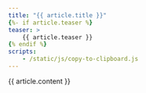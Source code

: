```yaml
---
title: "{{ article.title }}"
{%- if article.teaser %}
teaser: >
    {{ article.teaser }}
{% endif %}
scripts:
    - /static/js/copy-to-clipboard.js
---
```


{{ article.content }}